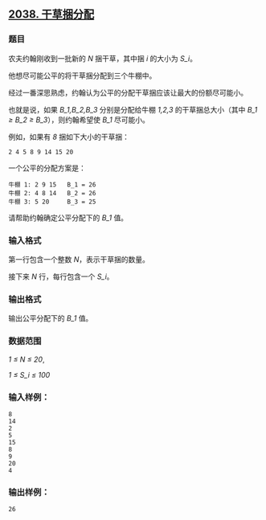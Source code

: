 ## [2038. 干草捆分配](https://www.acwing.com/problem/content/2040/)

### 题目

农夫约翰刚收到一批新的 *N* 捆干草，其中捆 *i* 的大小为 *S_i*。

他想尽可能公平的将干草捆分配到三个牛棚中。

经过一番深思熟虑，约翰认为公平的分配干草捆应该让最大的份额尽可能小。

也就是说，如果 *B_1,B_2,B_3* 分别是分配给牛棚 *1,2,3* 的干草捆总大小（其中 *B_1 ≥ B_2 ≥ B_3*），则约翰希望使 *B_1* 尽可能小。

例如，如果有 *8* 捆如下大小的干草捆：

```
2 4 5 8 9 14 15 20
```

一个公平的分配方案是：

```
牛棚 1: 2 9 15   B_1 = 26
牛棚 2: 4 8 14   B_2 = 26
牛棚 3: 5 20     B_3 = 25
```

请帮助约翰确定公平分配下的 *B_1* 值。

### 输入格式

第一行包含一个整数 *N*，表示干草捆的数量。

接下来 *N* 行，每行包含一个 *S_i*。

### 输出格式

输出公平分配下的 *B_1* 值。

### 数据范围

*1 ≤ N ≤ 20*,

*1 ≤ S_i ≤ 100*

### 输入样例：

```
8
14
2
5
15
8
9
20
4
```

### 输出样例：

```
26
```
